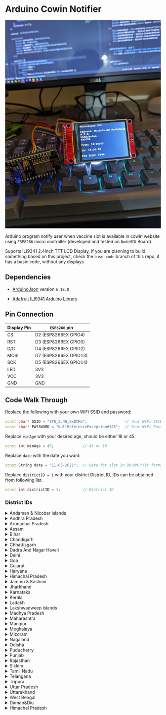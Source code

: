 # Arduino Cowin Notifier

![Arduino Cowin Notifier](/imgs/image.jpg)

Arduino program notify user when vaccine slot is available in cowin website using `ESP8266` micro controller (developed and tested on `NodeMCU` Board).

Suports ILI9341 2.4Inch TFT LCD Display, If you are planning to build something based on this project, check the `base-code` branch of this repo, it has a basic code, without any displays

## Dependencies

-   [ArduinoJson](https://github.com/bblanchon/ArduinoJson) version `6.18.0`

-   [Adafruit ILI9341 Arduino Library](https://github.com/adafruit/Adafruit_ILI9341)

## Pin Connection

| Display Pin | `ESP8266` pin         |
| ----------- | --------------------- |
| CS          | D2 (ESP8266EX GPIO4)  |
| RST         | D3 (ESP8266EX GPIO0)  |
| D/C         | D4 (ESP8266EX GPIO2)  |
| MOSI        | D7 (ESP8266EX GPIO13) |
| SCK         | D5 (ESP8266EX GPIO14) |
| LED         | 3V3                   |
| VCC         | 3V3                   |
| GND         | GND                   |

## Code Walk Through

Replace the following with your own WiFi SSID and password:

```cpp
const char* SSID = "ZTE_2.4G_ExQCMa";                 // Your WiFi SSID
const char* PASSWORD = "NullReferenceException#123";  // Your WiFi Password
```

Replace `minAge` with your desired age, should be either 18 or 45:

```cpp
const int minAge = 45;             // 45 or 18
```

Replace `date` with the date you want:

```cpp
const String date = "11-05-2021";  // Date for slot in DD-MM-YYYY format
```

Replace `districtID = 1` with your district District ID, IDs can be obtained from following list.

```cpp
const int districtID = 1;          // District ID
```

### <a name="district_list">District IDs</a>

<details>
  <summary> Andaman & Nicobar Islands </summary>

-   3: Nicobar
-   1: North and Middle Andaman
-   2: South Andaman
</details>

<details>
  <summary> Andhra Pradesh </summary>

-   9: Anantapur
-   10: Chittoor
-   11: East Godavari
-   5: Guntur
-   4: Krishna
-   7: Kurnool
-   12: Prakasam
-   13: Sri Potti Sriramulu Nellore
-   14: Srikakulam
-   8: Visakhapatnam
-   15: Vizianagaram
-   16: West Godavari
-   6: YSR District, Kadapa (Cuddapah)
</details>

<details>
  <summary> Arunachal Pradesh </summary>

-   22: Anjaw
-   20: Changlang
-   25: Dibang Valley
-   23: East Kameng
-   42: East Siang
-   17: Itanagar Capital Complex
-   24: Kamle
-   27: Kra Daadi
-   21: Kurung Kumey
-   33: Lepa Rada
-   29: Lohit
-   40: Longding
-   31: Lower Dibang Valley
-   18: Lower Siang
-   32: Lower Subansiri
-   36: Namsai
-   19: Pakke Kessang
-   39: Papum Pare
-   35: Shi Yomi
-   37: Siang
-   30: Tawang
-   26: Tirap
-   34: Upper Siang
-   41: Upper Subansiri
-   28: West Kameng
-   38: West Siang
</details>

<details>
  <summary> Assam </summary>

-   46: Baksa
-   47: Barpeta
-   765: Biswanath
-   57: Bongaigaon
-   66: Cachar
-   766: Charaideo
-   58: Chirang
-   48: Darrang
-   62: Dhemaji
-   59: Dhubri
-   43: Dibrugarh
-   67: Dima Hasao
-   60: Goalpara
-   53: Golaghat
-   68: Hailakandi
-   764: Hojai
-   54: Jorhat
-   49: Kamrup Metropolitan
-   50: Kamrup Rural
-   51: Karbi-Anglong
-   69: Karimganj
-   61: Kokrajhar
-   63: Lakhimpur
-   767: Majuli
-   55: Morigaon
-   56: Nagaon
-   52: Nalbari
-   44: Sivasagar
-   64: Sonitpur
-   768: South Salmara Mankachar
-   45: Tinsukia
-   65: Udalguri
-   769: West Karbi Anglong
</details>

<details>
  <summary> Bihar </summary>

-   74: Araria
-   78: Arwal
-   77: Aurangabad
-   83: Banka
-   98: Begusarai
-   82: Bhagalpur
-   99: Bhojpur
-   100: Buxar
-   94: Darbhanga
-   105: East Champaran
-   79: Gaya
-   104: Gopalganj
-   107: Jamui
-   91: Jehanabad
-   80: Kaimur
-   75: Katihar
-   101: Khagaria
-   76: Kishanganj
-   84: Lakhisarai
-   70: Madhepura
-   95: Madhubani
-   85: Munger
-   86: Muzaffarpur
-   90: Nalanda
-   92: Nawada
-   97: Patna
-   73: Purnia
-   81: Rohtas
-   71: Saharsa
-   96: Samastipur
-   102: Saran
-   93: Sheikhpura
-   87: Sheohar
-   88: Sitamarhi
-   103: Siwan
-   72: Supaul
-   89: Vaishali
-   106: West Champaran
</details>

<details>
  <summary> Chandigarh </summary>

108 Chandigarh

</details>

<details>
  <summary> Chhattisgarh </summary>

-   110: Balod
-   111: Baloda bazar
-   112: Balrampur
-   113: Bastar
-   114: Bemetara
-   115: Bijapur
-   116: Bilaspur
-   117: Dantewada
-   118: Dhamtari
-   119: Durg
-   120: Gariaband
-   136: Gaurela Pendra Marwahi
-   121: Janjgir-Champa
-   122: Jashpur
-   123: Kanker
-   135: Kawardha
-   124: Kondagaon
-   125: Korba
-   126: Koriya
-   127: Mahasamund
-   128: Mungeli
-   129: Narayanpur
-   130: Raigarh
-   109: Raipur
-   131: Rajnandgaon
-   132: Sukma
-   133: Surajpur
-   134: Surguja
</details>

<details>
  <summary> Dadra And Nagar Haveli </summary>

137 Dadra and Nagar Haveli

</details>

<details>
  <summary> Delhi </summary>

-   141: Central Delhi
-   145: East Delhi
-   140: New Delhi
-   146: North Delhi
-   147: North East Delhi
-   143: North West Delhi
-   148: Shahdara
-   149: South Delhi
-   144: South East Delhi
-   150: South West Delhi
-   142: West Delhi
</details>

<details>
  <summary> Goa </summary>

-   151: North Goa
-   152: South Goa
</details>

<details>
  <summary> Gujarat </summary>

-   154: Ahmedabad
-   770: Ahmedabad Corporation
-   174: Amreli
-   179: Anand
-   158: Aravalli
-   159: Banaskantha
-   180: Bharuch
-   175: Bhavnagar
-   771: Bhavnagar Corporation
-   176: Botad
-   181: Chhotaudepur
-   182: Dahod
-   163: Dang
-   168: Devbhumi Dwaraka
-   153: Gandhinagar
-   772: Gandhinagar Corporation
-   177: Gir Somnath
-   169: Jamnagar
-   773: Jamnagar Corporation
-   178: Junagadh
-   774: Junagadh Corporation
-   156: Kheda
-   170: Kutch
-   183: Mahisagar
-   160: Mehsana
-   171: Morbi
-   184: Narmada
-   164: Navsari
-   185: Panchmahal
-   161: Patan
-   172: Porbandar
-   173: Rajkot
-   775: Rajkot Corporation
-   162: Sabarkantha
-   165: Surat
-   776: Surat Corporation
-   157: Surendranagar
-   166: Tapi
-   155: Vadodara
-   777: Vadodara Corporation
-   167: Valsad
</details>

<details>
  <summary> Haryana </summary>

-   193: Ambala
-   200: Bhiwani
-   201: Charkhi Dadri
-   199: Faridabad
-   196: Fatehabad
-   188: Gurgaon
-   191: Hisar
-   189: Jhajjar
-   204: Jind
-   190: Kaithal
-   203: Karnal
-   186: Kurukshetra
-   206: Mahendragarh
-   205: Nuh
-   207: Palwal
-   187: Panchkula
-   195: Panipat
-   202: Rewari
-   192: Rohtak
-   194: Sirsa
-   198: Sonipat
-   197: Yamunanagar
</details>

<details>
  <summary> Himachal Pradesh </summary>

-   219: Bilaspur
-   214: Chamba
-   217: Hamirpur
-   213: Kangra
-   216: Kinnaur
-   211: Kullu
-   210: Lahaul Spiti
-   215: Mandi
-   208: Shimla
-   212: Sirmaur
-   209: Solan
-   218: Una
</details>

<details>
  <summary> Jammu & Kashmir </summary>

-   224: Anantnag
-   223: Bandipore
-   225: Baramulla
-   229: Budgam
-   232: Doda
-   228: Ganderbal
-   230: Jammu
-   234: Kathua
-   231: Kishtwar
-   221: Kulgam
-   226: Kupwara
-   238: Poonch
-   227: Pulwama
-   237: Rajouri
-   235: Ramban
-   239: Reasi
-   236: Samba
-   222: Shopian
-   220: Srinagar
-   233: Udhampur
</details>

<details>
  <summary> Jharkhand </summary>

-   242: Bokaro
-   245: Chatra
-   253: Deoghar
-   257: Dhanbad
-   258: Dumka
-   247: East Singhbhum
-   243: Garhwa
-   256: Giridih
-   262: Godda
-   251: Gumla
-   255: Hazaribagh
-   259: Jamtara
-   252: Khunti
-   241: Koderma
-   244: Latehar
-   250: Lohardaga
-   261: Pakur
-   246: Palamu
-   254: Ramgarh
-   240: Ranchi
-   260: Sahebganj
-   248: Seraikela Kharsawan
-   249: Simdega
-   263: West Singhbhum
</details>

<details>
  <summary> Karnataka </summary>

-   270: Bagalkot
-   276: Bangalore Rural
-   265: Bangalore Urban
-   294: BBMP
-   264: Belgaum
-   274: Bellary
-   272: Bidar
-   271: Chamarajanagar
-   273: Chikamagalur
-   291: Chikkaballapur
-   268: Chitradurga
-   269: Dakshina Kannada
-   275: Davanagere
-   278: Dharwad
-   280: Gadag
-   267: Gulbarga
-   289: Hassan
-   279: Haveri
-   283: Kodagu
-   277: Kolar
-   282: Koppal
-   290: Mandya
-   266: Mysore
-   284: Raichur
-   292: Ramanagara
-   287: Shimoga
-   288: Tumkur
-   286: Udupi
-   281: Uttar Kannada
-   293: Vijayapura
-   285: Yadgir
</details>

<details>
  <summary> Kerala </summary>

-   301: Alappuzha
-   307: Ernakulam
-   306: Idukki
-   297: Kannur
-   295: Kasaragod
-   298: Kollam
-   304: Kottayam
-   305: Kozhikode
-   302: Malappuram
-   308: Palakkad
-   300: Pathanamthitta
-   296: Thiruvananthapuram
-   303: Thrissur
-   299: Wayanad
</details>

<details>
  <summary> Ladakh </summary>

-   309: Kargil
-   310: Leh
</details>

<details>
  <summary> Lakshwadweep islands </summary>

-   796: Agatti Island
-   311: Lakshadweep
</details>

<details>
  <summary> Madhya Pradesh </summary>

-   320: Agar
-   357: Alirajpur
-   334: Anuppur
-   354: Ashoknagar
-   338: Balaghat
-   343: Barwani
-   362: Betul
-   351: Bhind
-   312: Bhopal
-   342: Burhanpur
-   328: Chhatarpur
-   337: Chhindwara
-   327: Damoh
-   350: Datia
-   324: Dewas
-   341: Dhar
-   336: Dindori
-   348: Guna
-   313: Gwalior
-   361: Harda
-   360: Hoshangabad
-   314: Indore
-   315: Jabalpur
-   340: Jhabua
-   353: Katni
-   339: Khandwa
-   344: Khargone
-   335: Mandla
-   319: Mandsaur
-   347: Morena
-   352: Narsinghpur
-   323: Neemuch
-   326: Panna
-   359: Raisen
-   358: Rajgarh
-   322: Ratlam
-   316: Rewa
-   317: Sagar
-   333: Satna
-   356: Sehore
-   349: Seoni
-   332: Shahdol
-   321: Shajapur
-   346: Sheopur
-   345: Shivpuri
-   331: Sidhi
-   330: Singrauli
-   325: Tikamgarh
-   318: Ujjain
-   329: Umaria
-   355: Vidisha
</details>

<details>
  <summary> Maharashtra </summary>

-   391: Ahmednagar
-   364: Akola
-   366: Amravati
-   397: Aurangabad
-   384: Beed
-   370: Bhandara
-   367: Buldhana
-   380: Chandrapur
-   388: Dhule
-   379: Gadchiroli
-   378: Gondia
-   386: Hingoli
-   390: Jalgaon
-   396: Jalna
-   371: Kolhapur
-   383: Latur
-   395: Mumbai
-   365: Nagpur
-   382: Nanded
-   387: Nandurbar
-   389: Nashik
-   381: Osmanabad
-   394: Palghar
-   385: Parbhani
-   363: Pune
-   393: Raigad
-   372: Ratnagiri
-   373: Sangli
-   376: Satara
-   374: Sindhudurg
-   375: Solapur
-   392: Thane
-   377: Wardha
-   369: Washim
-   368: Yavatmal
</details>

<details>
  <summary> Manipur </summary>

-   398: Bishnupur
-   399: Chandel
-   400: Churachandpur
-   401: Imphal East
-   402: Imphal West
-   410: Jiribam
-   413: Kakching
-   409: Kamjong
-   408: Kangpokpi
-   412: Noney
-   411: Pherzawl
-   403: Senapati
-   404: Tamenglong
-   407: Tengnoupal
-   405: Thoubal
-   406: Ukhrul
</details>

<details>
  <summary> Meghalaya </summary>

-   424: East Garo Hills
-   418: East Jaintia Hills
-   414: East Khasi Hills
-   423: North Garo Hills
-   417: Ri-Bhoi
-   421: South Garo Hills
-   422: South West Garo Hills
-   415: South West Khasi Hills
-   420: West Garo Hills
-   416: West Jaintia Hills
-   419: West Khasi Hills
</details>

<details>
  <summary> Mizoram </summary>

-   425: Aizawl East
-   426: Aizawl West
-   429: Champhai
-   428: Kolasib
-   432: Lawngtlai
-   431: Lunglei
-   427: Mamit
-   430: Serchhip
-   433: Siaha
</details>

<details>
  <summary> Nagaland </summary>

-   434: Dimapur
-   444: Kiphire
-   441: Kohima
-   438: Longleng
-   437: Mokokchung
-   439: Mon
-   435: Peren
-   443: Phek
-   440: Tuensang
-   436: Wokha
-   442: Zunheboto
</details>

<details>
  <summary> Odisha </summary>

-   445: Angul
-   448: Balangir
-   447: Balasore
-   472: Bargarh
-   454: Bhadrak
-   468: Boudh
-   457: Cuttack
-   473: Deogarh
-   458: Dhenkanal
-   467: Gajapati
-   449: Ganjam
-   459: Jagatsinghpur
-   460: Jajpur
-   474: Jharsuguda
-   464: Kalahandi
-   450: Kandhamal
-   461: Kendrapara
-   455: Kendujhar
-   446: Khurda
-   451: Koraput
-   469: Malkangiri
-   456: Mayurbhanj
-   470: Nabarangpur
-   462: Nayagarh
-   465: Nuapada
-   463: Puri
-   471: Rayagada
-   452: Sambalpur
-   466: Subarnapur
-   453: Sundargarh
</details>

<details>
  <summary>  Puducherry </summary>

-   476: Karaikal
-   477: Mahe
-   475: Puducherry
-   478: Yanam
</details>

<details>
  <summary> Punjab </summary>

-   485: Amritsar
-   483: Barnala
-   493: Bathinda
-   499: Faridkot
-   484: Fatehgarh Sahib
-   487: Fazilka
-   480: Ferozpur
-   489: Gurdaspur
-   481: Hoshiarpur
-   492: Jalandhar
-   479: Kapurthala
-   488: Ludhiana
-   482: Mansa
-   491: Moga
-   486: Pathankot
-   494: Patiala
-   497: Rup Nagar
-   498: Sangrur
-   496: SAS Nagar
-   500: SBS Nagar
-   490: Sri Muktsar Sahib
-   495: Tarn Taran
</details>

<details>
  <summary> Rajasthan </summary>

-   507: Ajmer
-   512: Alwar
-   519: Banswara
-   516: Baran
-   528: Barmer
-   508: Bharatpur
-   523: Bhilwara
-   501: Bikaner
-   514: Bundi
-   521: Chittorgarh
-   530: Churu
-   511: Dausa
-   524: Dholpur
-   520: Dungarpur
-   517: Hanumangarh
-   505: Jaipur I
-   506: Jaipur II
-   527: Jaisalmer
-   533: Jalore
-   515: Jhalawar
-   510: Jhunjhunu
-   502: Jodhpur
-   525: Karauli
-   503: Kota
-   532: Nagaur
-   529: Pali
-   522: Pratapgarh
-   518: Rajsamand
-   534: Sawai Madhopur
-   513: Sikar
-   531: Sirohi
-   509: Sri Ganganagar
-   526: Tonk
-   504: Udaipur
</details>

<details>
  <summary> Sikkim </summary>

-   535: East Sikkim
-   537: North Sikkim
-   538: South Sikkim
-   536: West Sikkim
</details>

<details>
  <summary> Tamil Nadu </summary>

-   779: Aranthangi
-   555: Ariyalur
-   578: Attur
-   565: Chengalpet
-   571: Chennai
-   778: Cheyyar
-   539: Coimbatore
-   547: Cuddalore
-   566: Dharmapuri
-   556: Dindigul
-   563: Erode
-   552: Kallakurichi
-   557: Kanchipuram
-   544: Kanyakumari
-   559: Karur
-   780: Kovilpatti
-   562: Krishnagiri
-   540: Madurai
-   576: Nagapattinam
-   558: Namakkal
-   577: Nilgiris
-   564: Palani
-   573: Paramakudi
-   570: Perambalur
-   575: Poonamallee
-   546: Pudukkottai
-   567: Ramanathapuram
-   781: Ranipet
-   545: Salem
-   561: Sivaganga
-   580: Sivakasi
-   551: Tenkasi
-   541: Thanjavur
-   569: Theni
-   554: Thoothukudi (Tuticorin)
-   560: Tiruchirappalli
-   548: Tirunelveli
-   550: Tirupattur
-   568: Tiruppur
-   572: Tiruvallur
-   553: Tiruvannamalai
-   574: Tiruvarur
-   543: Vellore
-   542: Viluppuram
-   549: Virudhunagar
</details>

<details>
  <summary> Telangana </summary>

-   582: Adilabad
-   583: Bhadradri Kothagudem
-   581: Hyderabad
-   584: Jagtial
-   585: Jangaon
-   586: Jayashankar Bhupalpally
-   587: Jogulamba Gadwal
-   588: Kamareddy
-   589: Karimnagar
-   590: Khammam
-   591: Kumuram Bheem
-   592: Mahabubabad
-   593: Mahabubnagar
-   594: Mancherial
-   595: Medak
-   596: Medchal
-   612: Mulugu
-   597: Nagarkurnool
-   598: Nalgonda
-   613: Narayanpet
-   599: Nirmal
-   600: Nizamabad
-   601: Peddapalli
-   602: Rajanna Sircilla
-   603: Rangareddy
-   604: Sangareddy
-   605: Siddipet
-   606: Suryapet
-   607: Vikarabad
-   608: Wanaparthy
-   609: Warangal(Rural)
-   610: Warangal(Urban)
-   611: Yadadri Bhuvanagiri
</details>

<details>
  <summary> Tripura </summary>

-   614: Dhalai
-   615: Gomati
-   616: Khowai
-   617: North Tripura
-   618: Sepahijala
-   619: South Tripura
-   620: Unakoti
-   621: West Tripura
</details>

<details>
  <summary> Uttar Pradesh </summary>

-   622: Agra
-   623: Aligarh
-   625: Ambedkar Nagar
-   626: Amethi
-   627: Amroha
-   628: Auraiya
-   646: Ayodhya
-   629: Azamgarh
-   630: Badaun
-   631: Baghpat
-   632: Bahraich
-   633: Balarampur
-   634: Ballia
-   635: Banda
-   636: Barabanki
-   637: Bareilly
-   638: Basti
-   687: Bhadohi
-   639: Bijnour
-   640: Bulandshahr
-   641: Chandauli
-   642: Chitrakoot
-   643: Deoria
-   644: Etah
-   645: Etawah
-   647: Farrukhabad
-   648: Fatehpur
-   649: Firozabad
-   650: Gautam Buddha Nagar
-   651: Ghaziabad
-   652: Ghazipur
-   653: Gonda
-   654: Gorakhpur
-   655: Hamirpur
-   656: Hapur
-   657: Hardoi
-   658: Hathras
-   659: Jalaun
-   660: Jaunpur
-   661: Jhansi
-   662: Kannauj
-   663: Kanpur Dehat
-   664: Kanpur Nagar
-   665: Kasganj
-   666: Kaushambi
-   667: Kushinagar
-   668: Lakhimpur Kheri
-   669: Lalitpur
-   670: Lucknow
-   671: Maharajganj
-   672: Mahoba
-   673: Mainpuri
-   674: Mathura
-   675: Mau
-   676: Meerut
-   677: Mirzapur
-   678: Moradabad
-   679: Muzaffarnagar
-   680: Pilibhit
-   682: Pratapgarh
-   624: Prayagraj
-   681: Raebareli
-   683: Rampur
-   684: Saharanpur
-   685: Sambhal
-   686: Sant Kabir Nagar
-   688: Shahjahanpur
-   689: Shamli
-   690: Shravasti
-   691: Siddharthnagar
-   692: Sitapur
-   693: Sonbhadra
-   694: Sultanpur
-   695: Unnao
-   696: Varanasi
</details>

<details>
  <summary> Uttarakhand </summary>

-   704: Almora
-   707: Bageshwar
-   699: Chamoli
-   708: Champawat
-   697: Dehradun
-   702: Haridwar
-   709: Nainital
-   698: Pauri Garhwal
-   706: Pithoragarh
-   700: Rudraprayag
-   701: Tehri Garhwal
-   705: Udham Singh Nagar
-   703: Uttarkashi
</details>

<details>
  <summary> West Bengal </summary>

-   710: Alipurduar District
-   711: Bankura
-   712: Basirhat HD (North 24 Parganas)
-   713: Birbhum
-   714: Bishnupur HD (Bankura)
-   715: Cooch Behar
-   783: COOCHBEHAR
-   716: Dakshin Dinajpur
-   717: Darjeeling
-   718: Diamond Harbor HD (S 24 Parganas)
-   719: East Bardhaman
-   720: Hoogly
-   721: Howrah
-   722: Jalpaiguri
-   723: Jhargram
-   724: Kalimpong
-   725: Kolkata
-   726: Malda
-   727: Murshidabad
-   728: Nadia
-   729: Nandigram HD (East Medinipore)
-   730: North 24 Parganas
-   731: Paschim Medinipore
-   732: Purba Medinipore
-   733: Purulia
-   734: Rampurhat HD (Birbhum)
-   735: South 24 Parganas
-   736: Uttar Dinajpur
-   737: West Bardhaman
</details>

<details>
  <summary> Daman&Diu </summary>

-   138: Daman
-   139: Diu

</details>

<details>
  <summary> Himachal Pradesh </summary>

-   791: Chamba
-   795: Kangra
-   792: Kinnaur
-   793: Mandi
-   794: Shimla

</details>
